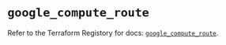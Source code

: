 # `google_compute_route`

Refer to the Terraform Registory for docs: [`google_compute_route`](https://registry.terraform.io/providers/hashicorp/google/4.81.0/docs/resources/compute_route).
